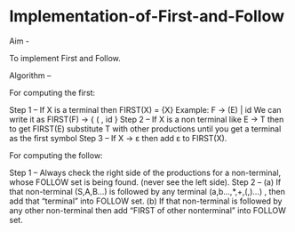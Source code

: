 # Implementation-of-First-and-Follow

Aim -

To implement First and Follow.

Algorithm –

For computing the first:

Step 1 – If X is a terminal then FIRST(X) = {X}
Example: F -&gt; (E) | id
We can write it as FIRST(F) -&gt; { ( , id }
Step 2 – If X is a non terminal like E -&gt; T then to get FIRST(E) substitute T with other productions until you get a terminal as the first symbol
Step 3 – If X -&gt; ε then add ε to FIRST(X).

For computing the follow:

Step 1 – Always check the right side of the productions for a non-terminal, whose FOLLOW set is being found. (never see the left side).
Step 2 – (a) If that non-terminal (S,A,B…) is followed by any terminal (a,b…,*,+,(,)…) , then add that “terminal” into FOLLOW set.
(b) If that non-terminal is followed by any other non-terminal then add “FIRST of other 
nonterminal” into FOLLOW set.
